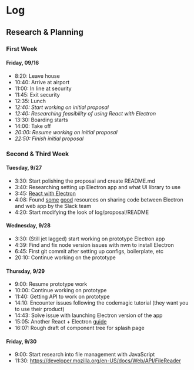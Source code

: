 # Log

## Research & Planning

### First Week

#### Friday, 09/16

* 8:20: Leave house
* 10:40: Arrive at airport
* 11:00: In line at security
* 11:45: Exit security
* 12:35: Lunch
* _12:40: Start working on initial proposal_
* _12:40: Researching feasibility of using React with Electron_
* 13:30: Boarding starts
* 14:00: Take off
* _20:00: Resume working on initial proposal_
* _22:50: Finish initial proposal_

### Second & Third Week

#### Tuesday, 9/27

* 3:30: Start polishing the proposal and create README.md
* 3:40: Researching setting up Electron app and what UI library to use
* 3:45: [React with Electron](https://blog.codemagic.io/building-electron-desktop-apps-with-react/)
* 4:08: Found [some](https://slack.engineering/interops-labyrinth-sharing-code-between-web-electron-apps/) [good](https://slack.engineering/rebuilding-slack-on-the-desktop/) resources on sharing code between Electron and web app by the Slack team
* 4:20: Start modifying the look of log/proposal/README

#### Wednesday, 9/28

* 3:30: (Still jet lagged) start working on prototype Electron app
* 4:39: Find and fix node version issues with nvm to install Electron
* 6:45: First git commit after setting up configs, boilerplate, etc
* 20:10: Continue working on the prototype

#### Thursday, 9/29

* 9:00: Resume prototype work
* 10:00: Continue working on prototype
* 11:40: Getting API to work on prototype
* 14:10: Encounter issues following the codemagic tutorial (they want you to use their product)
* 14:43: Solve issue with launching Electron version of the app
* 15:05: Another React + Electron [guide](https://medium.com/free-code-camp/building-an-electron-application-with-create-react-app-97945861647c)
* 16:07: Rough draft of component tree for splash page

#### Friday, 9/30

* 9:00: Start research into file management with JavaScript
* 11:30: https://developer.mozilla.org/en-US/docs/Web/API/FileReader
